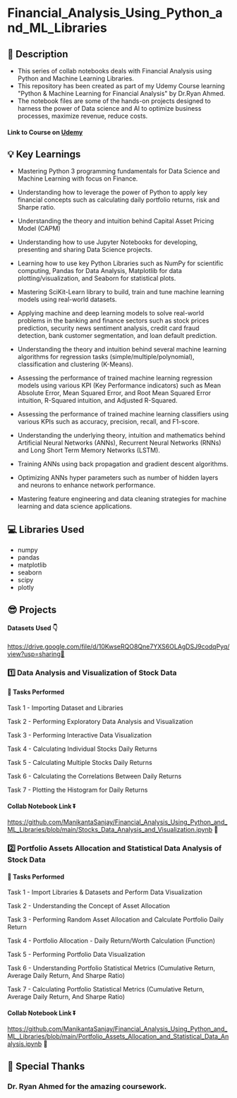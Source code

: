 # Financial_Analysis_Using_Python_and_ML_Libraries
## :microscope: Description 
* This series of collab notebooks deals with Financial Analysis using Python and Machine Learning Libraries.
* This repository has been created as part of my Udemy Course learning "Python & Machine Learning for Financial Analysis" by Dr.Ryan Ahmed.
* The notebook files are some of the hands-on projects designed to harness the power of Data science and AI to optimize business processes, maximize revenue, reduce costs.

#### Link to Course on [Udemy](https://www.udemy.com/course/ml-and-python-in-finance-real-cases-and-practical-solutions/)

## :bulb: Key Learnings 
* Mastering Python 3 programming fundamentals for Data Science and Machine Learning with focus on Finance.

* Understanding how to leverage the power of Python to apply key financial concepts such as calculating daily portfolio returns, risk and Sharpe ratio.

* Understanding the theory and intuition behind Capital Asset Pricing Model (CAPM)

* Understanding how to use Jupyter Notebooks for developing, presenting and sharing Data Science projects.

* Learning how to use key Python Libraries such as NumPy for scientific computing, Pandas for Data Analysis, Matplotlib for data plotting/visualization, and Seaborn for statistical plots.

* Mastering SciKit-Learn library to build, train and tune machine learning models using real-world datasets.

* Applying machine and deep learning models to solve real-world problems in the banking and finance sectors such as stock prices prediction, security news sentiment analysis, credit card fraud detection, bank customer segmentation, and loan default prediction.

* Understanding the theory and intuition behind several machine learning algorithms for regression tasks (simple/multiple/polynomial), classification and clustering (K-Means).

* Assessing the performance of trained machine learning regression models using various KPI (Key Performance indicators) such as Mean Absolute Error, Mean Squared Error, and Root Mean Squared Error intuition, R-Squared intuition, and Adjusted R-Squared.

* Assessing the performance of trained machine learning classifiers using various KPIs such as accuracy, precision, recall, and F1-score.

* Understanding the underlying theory, intuition and mathematics behind Artificial Neural Networks (ANNs), Recurrent Neural Networks (RNNs) and Long Short Term Memory Networks (LSTM).

* Training ANNs using back propagation and gradient descent algorithms.

* Optimizing ANNs hyper parameters such as number of hidden layers and neurons to enhance network performance.

* Mastering feature engineering and data cleaning strategies for machine learning and data science applications.

## 💻 Libraries Used
* numpy
* pandas
* matplotlib
* seaborn
* scipy
* plotly

## :sunglasses: Projects
#### Datasets Used 👇
https://drive.google.com/file/d/10KwseRQO8Qne7YXS6OLAgDSJ9codqPyq/view?usp=sharing🔗 



### :one:  Data Analysis and Visualization of Stock Data 


#### 🧐 Tasks Performed
Task 1 - Importing Dataset and Libraries

Task 2 - Performing Exploratory Data Analysis and Visualization

Task 3 - Performing Interactive Data Visualization

Task 4 - Calculating Individual Stocks Daily Returns

Task 5 - Calculating Multiple Stocks Daily Returns

Task 6 - Calculating the Correlations Between Daily Returns

Task 7 - Plotting the Histogram for Daily Returns


#### Collab Notebook Link ⏬
https://github.com/ManikantaSanjay/Financial_Analysis_Using_Python_and_ML_Libraries/blob/main/Stocks_Data_Analysis_and_Visualization.ipynb 🔗

### 2️⃣ Portfolio Assets Allocation and Statistical Data Analysis of Stock Data 

#### 🧐 Tasks Performed
Task 1 - Import Libraries & Datasets and Perform Data Visualization

Task 2 - Understanding the Concept of Asset Allocation

Task 3 - Performing Random Asset Allocation and Calculate Portfolio Daily Return

Task 4 - Portfolio Allocation - Daily Return/Worth Calculation (Function)

Task 5 - Performing Portfolio Data Visualization

Task 6 - Understanding Portfolio Statistical Metrics (Cumulative Return, Average Daily Return, And Sharpe Ratio)

Task 7 - Calculating Portfolio Statistical Metrics (Cumulative Return, Average Daily Return, And Sharpe Ratio)


#### Collab Notebook Link ⏬
https://github.com/ManikantaSanjay/Financial_Analysis_Using_Python_and_ML_Libraries/blob/main/Portfolio_Assets_Allocation_and_Statistical_Data_Analysis.ipynb :link:

## 🙇 Special Thanks

### Dr. Ryan Ahmed for the amazing coursework. 

